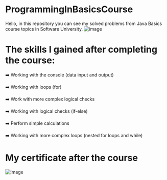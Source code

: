 # ProgrammingInBasicsCourse
Hello, in this repository you can see my solved problems from Java Basics course topics in Software University. 
![image](https://github.com/StefanHristov1997/Java_Advanced_Course/assets/133797718/6ea64e49-3cd5-49f4-b3fa-309ebc9e5e98)

# Тhe skills I gained after completing the course:
➡️ Working with the console (data input and output)

➡️ Working with loops (for)

➡️ Work with more complex logical checks

➡️ Working with logical checks (if-else)

➡️ Perform simple calculations

➡️ Working with more complex loops (nested for loops and while)

#  My certificate after the course
 ![image](https://github.com/StefanHristov1997/Programming_In_Basics_Course/assets/133797718/6b3b5f3f-ee4a-41d8-8ca4-48adfa47b84a)

